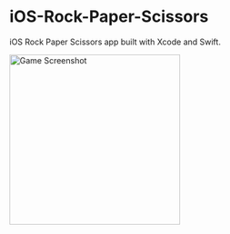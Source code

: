 # iOS-Rock-Paper-Scissors
iOS Rock Paper Scissors app built with Xcode and Swift.


<div align="left" width="100%">
  <img width="300" src="https://github.com/0rvil/iOS-Rock-Paper-Scissors/assets/43914605/696b2e6f-0832-4732-b5d6-83898fe63fb1" alt="Game Screenshot"/>
</div>
